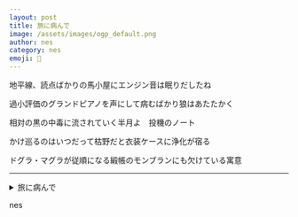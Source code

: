 ```yaml
---
layout: post
title: 旅に病んで
image: /assets/images/ogp_default.png
author: nes
category: nes
emoji: 🌇
---
```


<div class="tanka-area"><div class="tanka">
<p>地平線、読点ばかりの馬小屋にエンジン音は眠りだしたね</p>
<p>過小評価のグランドピアノを声にして病むばかり狼はあたたかく</p>
<p>相対の黒の中毒に流されていく半月よ　投機のノート</p>
<p>かけ巡るのはいつだって枯野だと衣装ケースに浄化が宿る</p>
<p>ドグラ・マグラが従順になる緞帳のモンブランにも欠けている寓意</p></div></div>

---

<details><summary>旅に病んで</summary>
地平線、読点ばかりの馬小屋にエンジン音は眠りだしたね<br />
過小評価のグランドピアノを声にして病むばかり狼はあたたかく<br />
相対の黒の中毒に流されていく半月よ　投機のノート<br />
かけ巡るのはいつだって枯野だと衣装ケースに浄化が宿る<br />
ドグラ・マグラが従順になる緞帳のモンブランにも欠けている寓意<br />
<br />
</details>

nes
